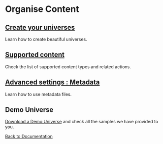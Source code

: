 # Organise Content

## [Create your universes](create_universes.md)
Learn how to create beautiful universes.

## [Supported content](supported_content/index.md)
Check the list of supported content types and related actions.

## [Advanced settings : Metadata](advanced_setting.md)
Learn how to use metadata files.

## Demo Universe

[Download a Demo Universe](../Demo-Universe.zip) and check all the samples we have provided to you.

<!--
## [Advanced configuration](advanced_configuration)
## [Deploy & share universe](deploy_share_universe.md)-->


[Back to Documentation](../index.md)
